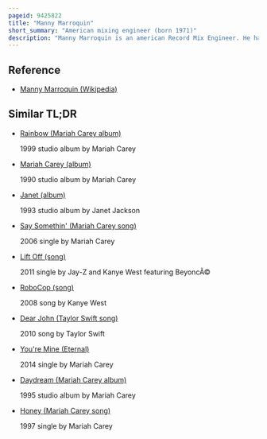 ```yaml
---
pageid: 9425822
title: "Manny Marroquin"
short_summary: "American mixing engineer (born 1971)"
description: "Manny Marroquin is an american Record Mix Engineer. He has worked with Artists and Acts in the Pop rb Hip-Hop and Rock Genres including Rihanna Kanye west Ed sheeran Taylor Swift the Weeknd Justin Bieber Post Malone Bruno Mars john Mayer 2pac Mariah Carey Janet Jackson John legend Alicia."
---
```


## Reference

- [Manny Marroquin (Wikipedia)](https://en.wikipedia.org/?curid=9425822)

## Similar TL;DR

- [Rainbow (Mariah Carey album)](/tldr/en/rainbow-mariah-carey-album)

  1999 studio album by Mariah Carey

- [Mariah Carey (album)](/tldr/en/mariah-carey-album)

  1990 studio album by Mariah Carey

- [Janet (album)](/tldr/en/janet-album)

  1993 studio album by Janet Jackson

- [Say Somethin' (Mariah Carey song)](/tldr/en/say-somethin-mariah-carey-song)

  2006 single by Mariah Carey

- [Lift Off (song)](/tldr/en/lift-off-song)

  2011 single by Jay-Z and Kanye West featuring BeyoncÃ©

- [RoboCop (song)](/tldr/en/robocop-song)

  2008 song by Kanye West

- [Dear John (Taylor Swift song)](/tldr/en/dear-john-taylor-swift-song)

  2010 song by Taylor Swift

- [You're Mine (Eternal)](/tldr/en/youre-mine-eternal)

  2014 single by Mariah Carey

- [Daydream (Mariah Carey album)](/tldr/en/daydream-mariah-carey-album)

  1995 studio album by Mariah Carey

- [Honey (Mariah Carey song)](/tldr/en/honey-mariah-carey-song)

  1997 single by Mariah Carey
